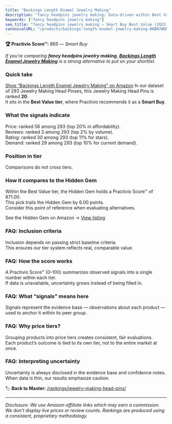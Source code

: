 ```yaml
---
title: "Backings Length Enamel Jewelry Making"
description: "fancy headpins jewelry making: Data-driven within Best Value ranking using the Practivio Score™. Positioned by quality, value, demand, findability, momentum."
keywords: ["fancy headpins jewelry making"]
seo_title: "fancy headpins jewelry making — Smart Buy Best Value (2025)"
canonicalURL: "/products/backings-length-enamel-jewelry-making-B0BN7WDPQX/"
---
```


**🏆 Practivio Score™:** 865 — _Smart Buy_


*If you're comparing **fancy headpins jewelry making**, **[Backings Length Enamel Jewelry Making](https://www.amazon.com/dp/B0BN7WDPQX?tag=practivio-20)** is a strong alternative to put on your shortlist.*
### Quick take
[Shop “Backings Length Enamel Jewelry Making” on Amazon](https://www.amazon.com/dp/B0BN7WDPQX?tag=practivio-20)
In our dataset of 293 Jewelry Making Head Pinses, this Jewelry Making Head Pins is ranked **20**.  
It sits in the **Best Value tier**, where Practivio recommends it as a **Smart Buy**.

### What the signals indicate
Price: ranked 56 among 293 (top 20% in affordability).  
Reviews: ranked 3 among 293 (top 2% by volume).  
Rating: ranked 30 among 293 (top 11% for stars).  
Demand: ranked 29 among 293 (top 10% for current demand).

### Position in tier
Comparisons do not cross tiers.

### How it compares to the Hidden Gem
Within the Best Value tier, the Hidden Gem holds a Practivio Score™ of 871.00.  
This pick trails the Hidden Gem by 6.00 points.  
Consider this point of reference when evaluating alternatives.  

See the Hidden Gem on Amazon → [View listing](https://www.amazon.com/dp/B08GZRLDQF?tag=practivio-20)

### FAQ: Inclusion criteria
Inclusion depends on passing strict baseline criteria.  
This ensures our tier system reflects real, comparable value.

### FAQ: How the score works
A Practivio Score™ (0–100) summarizes observed signals into a single number within each tier.  
If data is unavailable, uncertainty grows instead of being filled in.

### FAQ: What “signals” means here
Signals represent the evidence base — observations about each product — used to anchor it within its peer group.

### FAQ: Why price tiers?
Grouping products into price tiers creates consistent, fair evaluations.  
Each product’s outcome is tied to its own tier, not to the entire market at once.

### FAQ: Interpreting uncertainty
Uncertainty is always disclosed in the evidence base and confidence notes.  
When data is thin, our results emphasize caution.


🏷️ **Back to Master:** [/rankings/jewelry-making-head-pins/](/rankings/jewelry-making-head-pins/)

---
_Disclosure: We use Amazon affiliate links which may earn a commission. We don’t display live prices or review counts. Rankings are produced using a consistent, proprietary methodology._
